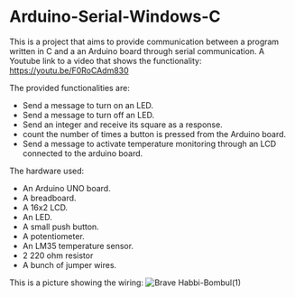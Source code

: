 # Arduino-Serial-Windows-C
This is a project that aims to provide communication between a program written in C and a an Arduino board through serial communication.
A Youtube link to a video that shows the functionality: https://youtu.be/F0RoCAdm830

The provided functionalities are:
- Send a message to turn on an LED.
- Send a message to turn off an LED.
- Send an integer and receive its square as a response.
- count the number of times a button is pressed from the Arduino board.
- Send a message to activate temperature monitoring through an LCD connected to the arduino board.

The hardware used:
- An Arduino UNO board.
- A breadboard.
- A 16x2 LCD.
- An LED.
- A small push button.
- A potentiometer.
- An LM35 temperature sensor.
- 2 220 ohm resistor
- A bunch of jumper wires.

This is a picture showing the wiring:
![Brave Habbi-Bombul(1)](https://user-images.githubusercontent.com/67118653/204107902-cbeb977b-0de2-4f9b-b2c9-ee0223c566c3.png)
